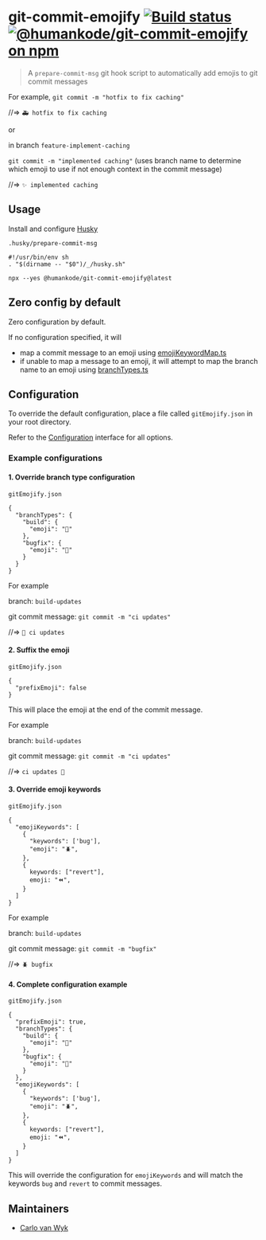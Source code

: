 # git-commit-emojify [![Build status](https://github.com/thecarlo/git-commit-emojify/actions/workflows/build.yml/badge.svg)](https://github.com/thecarlo/git-commit-emojify/actions/workflows/build.yml) [![@humankode/git-commit-emojify on npm](https://img.shields.io/npm/v/@humankode/git-commit-emojify)](https://www.npmjs.com/package/@humankode/git-commit-emojify)

> A `prepare-commit-msg` git hook script to automatically add emojis to git commit messages

For example, `git commit -m "hotfix to fix caching"`

//=> `🚑 hotfix to fix caching`

or

in branch `feature-implement-caching`

`git commit -m "implemented caching"` (uses branch name to determine which emoji to use if not enough context in the commit message)

//=> `✨ implemented caching`

## Usage

Install and configure [Husky](https://www.npmjs.com/package/husky)

`.husky/prepare-commit-msg`

```
#!/usr/bin/env sh
. "$(dirname -- "$0")/_/husky.sh"

npx --yes @humankode/git-commit-emojify@latest
```

## Zero config by default

Zero configuration by default.

If no configuration specified, it will

- map a commit message to an emoji using [emojiKeywordMap.ts](src/maps/emojiKeywordMap.ts)
- if unable to map a message to an emoji, it will attempt to map the branch name to an emoji using [branchTypes.ts](src/maps/branchTypes.ts)

## Configuration

To override the default configuration, place a file called `gitEmojify.json` in your root directory.

Refer to the [Configuration](src/interfaces/configuration.ts) interface for all options.

### Example configurations

#### 1. Override branch type configuration

`gitEmojify.json`

```
{
  "branchTypes": {
    "build": {
      "emoji": "👷"
    },
    "bugfix": {
      "emoji": "🐛"
    }
  }
}

```

For example

branch: `build-updates`

git commit message:
`git commit -m "ci updates"`

//=> `👷 ci updates`

#### 2. Suffix the emoji

`gitEmojify.json`

```
{
  "prefixEmoji": false
}

```

This will place the emoji at the end of the commit message.

For example

branch: `build-updates`

git commit message:
`git commit -m "ci updates"`

//=> `ci updates 👷`

#### 3. Override emoji keywords

`gitEmojify.json`

```
{
  "emojiKeywords": [
    {
      "keywords": ['bug'],
      "emoji": "🪲",
    },
    {
      keywords: ["revert"],
      emoji: "⏪️",
    }
  ]
}
```

For example

branch: `build-updates`

git commit message:
`git commit -m "bugfix"`

//=> `🪲 bugfix`

#### 4. Complete configuration example

`gitEmojify.json`

```
{
  "prefixEmoji": true,
  "branchTypes": {
    "build": {
      "emoji": "👷"
    },
    "bugfix": {
      "emoji": "🐛"
    }
  },
  "emojiKeywords": [
    {
      "keywords": ['bug'],
      "emoji": "🪲",
    },
    {
      keywords: ["revert"],
      emoji: "⏪️",
    }
  ]
}
```

This will override the configuration for `emojiKeywords` and will match the keywords `bug` and `revert` to commit messages.

## Maintainers

- [Carlo van Wyk](https://github.com/thecarlo)
